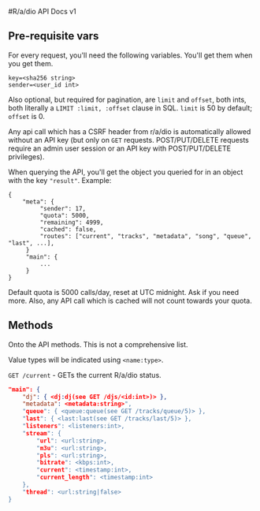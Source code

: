 #R/a/dio API Docs v1

## Pre-requisite vars

For every request, you'll need the following variables. You'll get them when you get them.


    key=<sha256 string>
    sender=<user_id int>

Also optional, but required for pagination, are `limit` and `offset`, both ints, both literally a `LIMIT :limit, :offset` clause in SQL. `limit` is 50 by default; `offset` is 0.

Any api call which has a CSRF header from r/a/dio is automatically allowed without an API key (but only on `GET` requests. POST/PUT/DELETE requests require an admin user session or an API key with POST/PUT/DELETE privileges).

When querying the API, you'll get the object you queried for in an object with the key `"result"`. Example:

    {
        "meta": {
             "sender": 17,
             "quota": 5000,
             "remaining": 4999,
             "cached": false,
             "routes": ["current", "tracks", "metadata", "song", "queue", "last", ...],
         }
         "main": {
             ...
         }
    }

Default quota is 5000 calls/day, reset at UTC midnight. Ask if you need more.
Also, any API call which is cached will not count towards your quota.


## Methods
Onto the API methods. This is not a comprehensive list.

Value types will be indicated using `<name:type>`.

`GET /current` - GETs the current R/a/dio status.

```json
"main": {
    "dj": { <dj:dj(see GET /djs/<id:int>)> },
    "metadata": <metadata:string>",
    "queue": { <queue:queue(see GET /tracks/queue/5)> },
    "last": { <last:last(see GET /tracks/last/5)> },
    "listeners": <listeners:int>,
    "stream": {
        "url": <url:string>,
        "m3u": <url:string>,
        "pls": <url:string>,
        "bitrate": <kbps:int>,
        "current": <timestamp:int>,
        "current_length": <timestamp:int>
    },
    "thread": <url:string|false>
}
```
